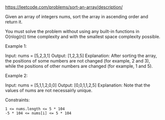 https://leetcode.com/problems/sort-an-array/description/

Given an array of integers nums, sort the array in ascending order and return it.

You must solve the problem without using any built-in functions in O(nlog(n)) time complexity and with the smallest space complexity possible.


Example 1:

Input: nums = [5,2,3,1]
Output: [1,2,3,5]
Explanation: After sorting the array, the positions of some numbers are not changed (for example, 2 and 3), while the positions of other numbers are changed (for example, 1 and 5).

Example 2:

Input: nums = [5,1,1,2,0,0]
Output: [0,0,1,1,2,5]
Explanation: Note that the values of nums are not necessairly unique.

Constraints:

    1 <= nums.length <= 5 * 104
    -5 * 104 <= nums[i] <= 5 * 104

